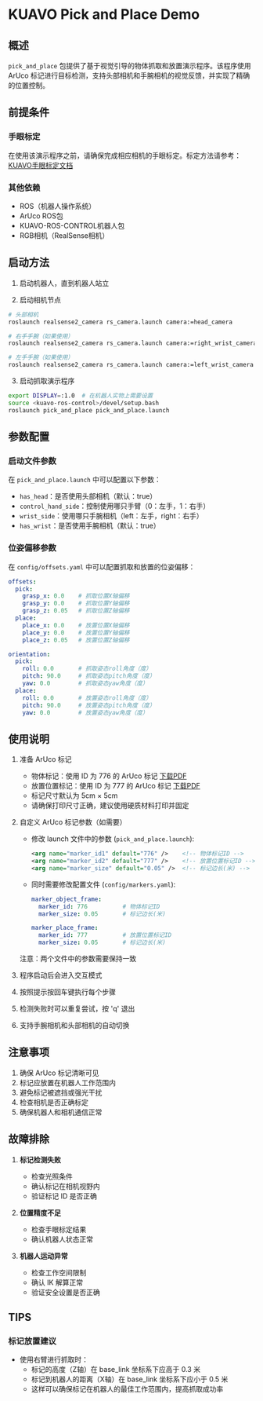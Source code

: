 # KUAVO Pick and Place Demo

## 概述

`pick_and_place` 包提供了基于视觉引导的物体抓取和放置演示程序。该程序使用 ArUco 标记进行目标检测，支持头部相机和手腕相机的视觉反馈，并实现了精确的位置控制。

## 前提条件

### 手眼标定
在使用该演示程序之前，请确保完成相应相机的手眼标定。标定方法请参考：[KUAVO手眼标定文档](../../hand_eye_calibration/kuavo_hand_eye_calibration/README.md)

### 其他依赖
- ROS（机器人操作系统）
- ArUco ROS包
- KUAVO-ROS-CONTROL机器人包
- RGB相机（RealSense相机）

## 启动方法

1. 启动机器人，直到机器人站立

2. 启动相机节点
```bash
# 头部相机
roslaunch realsense2_camera rs_camera.launch camera:=head_camera 

# 右手手腕（如果使用）
roslaunch realsense2_camera rs_camera.launch camera:=right_wrist_camera

# 左手手腕（如果使用）
roslaunch realsense2_camera rs_camera.launch camera:=left_wrist_camera
```

3. 启动抓取演示程序
```bash
export DISPLAY=:1.0  # 在机器人实物上需要设置
source <kuavo-ros-control>/devel/setup.bash
roslaunch pick_and_place pick_and_place.launch
```

## 参数配置

### 启动文件参数

在 `pick_and_place.launch` 中可以配置以下参数：

- `has_head`：是否使用头部相机（默认：true）
- `control_hand_side`：控制使用哪只手臂（0：左手，1：右手）
- `wrist_side`：使用哪只手腕相机（left：左手，right：右手）
- `has_wrist`：是否使用手腕相机（默认：true）

### 位姿偏移参数

在 `config/offsets.yaml` 中可以配置抓取和放置的位姿偏移：

```yaml
offsets:
  pick:
    grasp_x: 0.0    # 抓取位置X轴偏移
    grasp_y: 0.0    # 抓取位置Y轴偏移
    grasp_z: 0.05   # 抓取位置Z轴偏移
  place:
    place_x: 0.0    # 放置位置X轴偏移
    place_y: 0.0    # 放置位置Y轴偏移
    place_z: 0.05   # 放置位置Z轴偏移

orientation:
  pick:
    roll: 0.0       # 抓取姿态roll角度（度）
    pitch: 90.0     # 抓取姿态pitch角度（度）
    yaw: 0.0        # 抓取姿态yaw角度（度）
  place:
    roll: 0.0       # 放置姿态roll角度（度）
    pitch: 90.0     # 放置姿态pitch角度（度）
    yaw: 0.0        # 放置姿态yaw角度（度）
```

## 使用说明

1. 准备 ArUco 标记
   - 物体标记：使用 ID 为 776 的 ArUco 标记 [下载PDF](assets/aruco-776.pdf)
   - 放置位置标记：使用 ID 为 777 的 ArUco 标记 [下载PDF](assets/aruco-777.pdf)
   - 标记尺寸默认为 5cm × 5cm
   - 请确保打印尺寸正确，建议使用硬质材料打印并固定

2. 自定义 ArUco 标记参数（如需要）
   - 修改 launch 文件中的参数 (`pick_and_place.launch`):
     ```xml
     <arg name="marker_id1" default="776" />    <!-- 物体标记ID -->
     <arg name="marker_id2" default="777" />    <!-- 放置位置标记ID -->
     <arg name="marker_size" default="0.05" />  <!-- 标记边长(米) -->
     ```

   - 同时需要修改配置文件 (`config/markers.yaml`):
     ```yaml
     marker_object_frame:
       marker_id: 776          # 物体标记ID
       marker_size: 0.05       # 标记边长(米)

     marker_place_frame:
       marker_id: 777          # 放置位置标记ID
       marker_size: 0.05       # 标记边长(米)
     ```
   
   注意：两个文件中的参数需要保持一致

3. 程序启动后会进入交互模式
4. 按照提示按回车键执行每个步骤
5. 检测失败时可以重复尝试，按 'q' 退出
6. 支持手腕相机和头部相机的自动切换

## 注意事项

1. 确保 ArUco 标记清晰可见
2. 标记应放置在机器人工作范围内
3. 避免标记被遮挡或强光干扰
4. 检查相机是否正确标定
5. 确保机器人和相机通信正常

## 故障排除

1. **标记检测失败**
   - 检查光照条件
   - 确认标记在相机视野内
   - 验证标记 ID 是否正确

2. **位置精度不足**
   - 检查手眼标定结果
   - 确认机器人状态正常

3. **机器人运动异常**
   - 检查工作空间限制
   - 确认 IK 解算正常
   - 验证安全设置是否正确

## TIPS

### 标记放置建议

- 使用右臂进行抓取时：
  - 标记的高度（Z轴）在 base_link 坐标系下应高于 0.3 米
  - 标记到机器人的距离（X轴）在 base_link 坐标系下应小于 0.5 米
  - 这样可以确保标记在机器人的最佳工作范围内，提高抓取成功率 